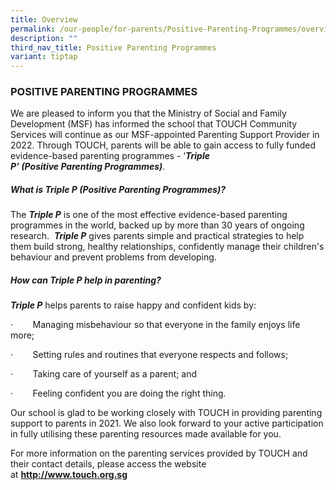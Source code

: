 ```yaml
---
title: Overview
permalink: /our-people/for-parents/Positive-Parenting-Programmes/overview/
description: ""
third_nav_title: Positive Parenting Programmes
variant: tiptap
---
```

<h3>POSITIVE PARENTING PROGRAMMES</h3>
<p>We are pleased to inform you that the Ministry of Social and Family Development
(MSF) has informed the school that TOUCH Community Services will continue
as our MSF-appointed Parenting Support Provider in 2022. Through TOUCH,
parents will be able to gain access to fully funded evidence-based parenting
programmes - ‘<strong><em>Triple P’&nbsp;(Positive&nbsp;Parenting&nbsp;Programmes)</em></strong>.</p>
<h5>What is Triple P (Positive Parenting Programmes)?</h5>
<p>The&nbsp;<strong><em>Triple P</em></strong>&nbsp;is one of the most effective
evidence-based parenting programmes in the world, backed up by more than
30 years of ongoing research.&nbsp;&nbsp;<strong><em>Triple P</em></strong>&nbsp;gives
parents simple and practical strategies to help them build strong, healthy
relationships, confidently manage their children's behaviour and prevent
problems from developing.</p>
<h5>How can Triple P help in parenting?</h5>
<p><strong><em>Triple P</em></strong>&nbsp;helps parents to raise happy and
confident kids by:</p>
<p>·&nbsp;&nbsp;&nbsp;&nbsp;&nbsp;&nbsp;&nbsp;&nbsp;Managing misbehaviour
so that everyone in the family enjoys life more;</p>
<p>·&nbsp;&nbsp;&nbsp;&nbsp;&nbsp;&nbsp;&nbsp;&nbsp;Setting rules and routines
that everyone respects and follows;</p>
<p>·&nbsp;&nbsp;&nbsp;&nbsp;&nbsp;&nbsp;&nbsp;&nbsp;Taking care of yourself
as a parent; and</p>
<p>·&nbsp;&nbsp;&nbsp;&nbsp;&nbsp;&nbsp;&nbsp;&nbsp;Feeling confident you
are doing the right thing.</p>
<p>Our school is glad to be working closely with TOUCH in providing parenting
support to parents in 2021. We also look forward to your active participation
in fully utilising these parenting resources made available for you.</p>
<p>For more information on the parenting services provided by TOUCH and their
contact details, please access the website at&nbsp;<strong><a href="http://www.touch.org.sg/parenting" rel="noopener noreferrer nofollow" target="_blank">http://www.touch.org.sg</a></strong>
</p>